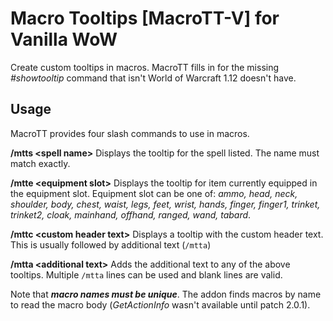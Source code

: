 # Macro Tooltips [MacroTT-V] for Vanilla WoW

Create custom tooltips in macros. MacroTT fills in for the missing *#showtooltip* command that isn't World of Warcraft 1.12 doesn't have.

## Usage

MacroTT provides four slash commands to use in macros.

**/mtts &lt;spell name&gt;**
Displays the tooltip for the spell listed. The name must match exactly. 

**/mtte &lt;equipment slot&gt;**
Displays the tooltip for item currently equipped in the equipment slot. Equipment slot can be one of: *ammo, head, neck, shoulder, body, chest, waist, legs, feet, wrist, hands,  finger, finger1, trinket, trinket2, cloak, mainhand, offhand, ranged, wand, tabard*.

**/mttc &lt;custom header text&gt;**
Displays a tooltip with the custom header text. This is usually followed by additional text (`/mtta`)

**/mtta &lt;additional text&gt;**
Adds the additional text to any of the above tooltips. Multiple `/mtta` lines can be used and blank lines are valid.

Note that ***macro names must be unique***. The addon finds macros by name to read the macro body (*GetActionInfo* wasn't available until patch 2.0.1).

